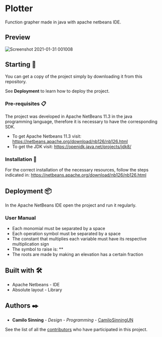 # Plotter

Function grapher made in java with apache netbeans IDE.

## Preview

![Screenshot 2021-01-31 001008](https://user-images.githubusercontent.com/61607058/106375263-b16e4d80-6358-11eb-8067-101512651ddf.jpg)

## Starting 🚀

You can get a copy of the project simply by downloading it from this repository.

See **Deployment** to learn how to deploy the project.

### Pre-requisites 📋

The project was developed in Apache NetBeans 11.3 in the java programming language, therefore it is necessary to have the corresponding SDK.

* To get Apache Netbeans 11.3 visit: https://netbeans.apache.org/download/nb126/nb126.html
* To get the JDK visit: https://openjdk.java.net/projects/jdk8/

### Installation 🔧

For the correct installation of the necessary resources, follow the steps indicated in: https://netbeans.apache.org/download/nb126/nb126.html

## Deployment 📦

In the Apache NetBeans IDE open the project and run it regularly.

### User Manual

- Each monomial must be separated by a space
- Each operation symbol must be separated by a space
- The constant that multiplies each variable must have its respective multiplication sign
- The symbol to raise is: **
- The roots are made by making an elevation has a certain fraction

## Built with 🛠️

* Apache Netbeans - IDE
* Absolute layout - Library

## Authors ✒️

* **Camilo Sinning** - *Design - Programming* - [CamiloSinningUN](https://github.com/CamiloSinningUN)

See the list of all the [contributors](https://github.com/CamiloSinningUN/Graficador/contributors) who have participated in this project.
